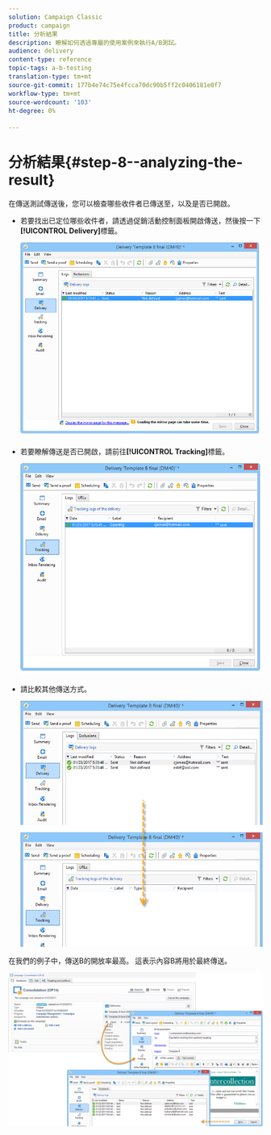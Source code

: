 ```yaml
---
solution: Campaign Classic
product: campaign
title: 分析結果
description: 瞭解如何透過專屬的使用案例來執行A/B測試。
audience: delivery
content-type: reference
topic-tags: a-b-testing
translation-type: tm+mt
source-git-commit: 177b4e74c75e4fcca70dc90b5ff2c0406181e0f7
workflow-type: tm+mt
source-wordcount: '103'
ht-degree: 0%

---
```



# 分析結果{#step-8--analyzing-the-result}

在傳送測試傳送後，您可以檢查哪些收件者已傳送至，以及是否已開啟。

* 若要找出已定位哪些收件者，請透過促銷活動控制面板開啟傳送，然後按一下&#x200B;**[!UICONTROL Delivery]**&#x200B;標籤。

   ![](assets/use_case_abtesting_analysis_001.png)

* 若要瞭解傳送是否已開啟，請前往&#x200B;**[!UICONTROL Tracking]**&#x200B;標籤。

   ![](assets/use_case_abtesting_analysis_002.png)

* 請比較其他傳送方式。

   ![](assets/use_case_abtesting_analysis_003.png)

在我們的例子中，傳送B的開放率最高。 這表示內容B將用於最終傳送。

![](assets/use_case_abtesting_analysis_004.png)
